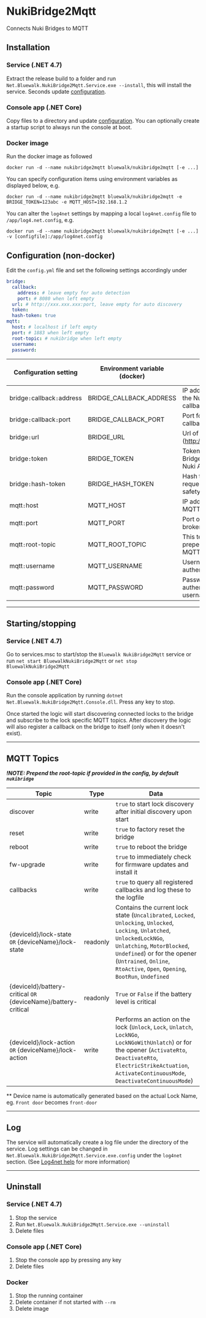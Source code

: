 # NukiBridge2Mqtt
 Connects Nuki Bridges to MQTT

## Installation
### Service (.NET 4.7)
Extract the release build to a folder and run `Net.Bluewalk.NukiBridge2Mqtt.Service.exe --install`, this will install the service. Seconds update [configuration](#configuration).

### Console app (.NET Core)
Copy files to a directory and update [configuration](#configuration). You can optionally create a startup script to always run the console at boot.

### Docker image
Run the docker image as followed
```
docker run -d --name nukibridge2mqtt bluewalk/nukibridge2mqtt [-e ...]
```
You can specify configuration items using environment variables as displayed below, e.g.
```
docker run -d --name nukibridge2mqtt bluewalk/nukibridge2mqtt -e BRIDGE_TOKEN=123abc -e MQTT_HOST=192.168.1.2
```

You can alter the `log4net` settings by mapping a local `log4net.config` file to `/app/log4.net.config`, e.g.
```
docker run -d --name nukibridge2mqtt bluewalk/nukibridge2mqtt [-e ...] -v [configfile]:/app/log4net.config
```

## Configuration (non-docker)
Edit the `config.yml` file and set the following settings accordingly under 
```yml
bridge:
  callback:
    address: # leave empty for auto detection
    port: # 8080 when left empty
  url: # http://xxx.xxx.xxx:port, leave empty for auto discovery
  token: 
  hash-token: true
mqtt:
  host: # localhost if left empty
  port: # 1883 when left empty
  root-topic: # nukibridge when left empty
  username:
  password:
```

| Configuration setting | Environment variable (docker) | Description | Default when empty |
|-|-|-|-|
| bridge`:`callback`:`address | BRIDGE_CALLBACK_ADDRESS | IP address / DNS for the Nuki Bridge callbacks | Auto detection |
| bridge`:`callback`:`port | BRIDGE_CALLBACK_PORT | Port for the Nuki Bridge callbacks | `8080` |
| bridge`:`url | BRIDGE_URL | Url of your bridge (http://xxx.xxx.xxx:port) | Auto discovery |
| bridge`:`token | BRIDGE_TOKEN | Token to utilize the Nuki Bridge API (check your Nuki App) | - |
| bridge`:`hash-token | BRIDGE_HASH_TOKEN | Hash the token on requests to ensure safety | true |
| mqtt`:`host | MQTT_HOST | IP address / DNS of the MQTT broker | - |
| mqtt`:`port | MQTT_PORT | Port of the MQTT broker | `1883` |
| mqtt`:`root-topic | MQTT_ROOT_TOPIC | This text will be prepended to the MQTT Topic | `nukibridge` |
| mqtt`:`username | MQTT_USERNAME | Username for client authentication | - |
| mqtt`:`password | MQTT_PASSWORD | Password for client authentication (requires username to be set) | - |

---

## Starting/stopping

### Service (.NET 4.7)
Go to services.msc to start/stop the `Bluewalk NukiBridge2Mqtt` service or run `net start BluewalkNukiBridge2Mqtt` or `net stop BluewalkNukiBridge2Mqtt`

### Console app (.NET Core)
Run the console application by running `dotnet Net.Bluewalk.NukiBridge2Mqtt.Console.dll`. Press any key to stop.

Once started the logic will start discovering connected locks to the bridge and subscribe to the lock specific MQTT topics. After discovery the logic will also register a callback on the bridge to itself (only when it doesn't exist).

---

## MQTT Topics

___!NOTE: Prepend the root-topic if provided in the config, by default `nukibridge`___

| Topic | Type | Data |
|-|-|-|
| discover | write | `true` to start lock discovery after initial discovery upon start |
| reset | write | `true` to factory reset the bridge |
| reboot | write | `true` to reboot the bridge |
| fw-upgrade | write | `true` to immediately check for firmware updates and install it |
| callbacks | write | `true` to query all registered callbacks and log these to the logfile |
| {deviceId}/lock-state `OR` {deviceName}/lock-state | readonly | Contains the current lock state (`Uncalibrated`, `Locked`, `Unlocking`, `Unlocked`, `Locking`, `Unlatched`, `UnlockedLockNGo`, `Unlatching`, `MotorBlocked`, `Undefined`) or for the opener (`Untrained`, `Online`, `RtoActive`, `Open`, `Opening`, `BootRun`, `Undefined` |
| {deviceId}/battery-critical `OR` {deviceName}/battery-critical | readonly | `True` or `False` if the battery level is critical |
| {deviceId}/lock-action `OR` {deviceName}/lock-action | write | Performs an action on the lock (`Unlock`, `Lock`, `Unlatch`, `LockNGo`, `LockNGoWithUnlatch`) or for the opener (`ActivateRto`, `DeactivateRto`, `ElectricStrikeActuation`, `ActivateContinuousMode`, `DeactivateContinuousMode`) |

** Device name is automatically generated based on the actual Lock Name, eg. `Front door` becomes `front-door`

---

## Log
The service will automatically create a log file under the directory of the service.
Log settings can be changed in `Net.Bluewalk.NukiBridge2Mqtt.Service.exe.config` under the `log4net` section. (See [Log4net help](https://logging.apache.org/log4net/release/manual/configuration.html) for more information)

---

## Uninstall
### Service (.NET 4.7)
1. Stop the service
2. Run `Net.Bluewalk.NukiBridge2Mqtt.Service.exe --uninstall`
3. Delete files

### Console app (.NET Core)
1. Stop the console app by pressing any key
2. Delete files

### Docker
1. Stop the running container
2. Delete container if not started with `--rm`
3. Delete image